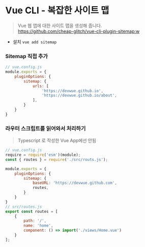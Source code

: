 # Vue CLI - 복잡한 사이트 맵
> Vue 웹 앱에 대한 사이트 맵을 생성해 줍니다. <br>
> https://github.com/cheap-glitch/vue-cli-plugin-sitemap:w
* 설치 `vue add sitemap`
 
### Sitemap 직접 추가
```javascript
// vue.config.js
module.exports = {
    pluginOptions: {
        sitemap: {
            urls: [
                'https://devwue.github.io',
                'https://devwue.github.io/about',
            ],
        }
    }
}
```

### 라우터 스크립트를 읽어와서 처리하기
> Typescript 로 작성한 Vue App에선 안됨 

```javascript
// vue.config.js
require = require('esm')(module);
const { routes } = require('./src/routs.js');

module.exports = {
    pluginOptions: {
        sitemap: {
            baseURL: 'https://devwue.github.com',
            routes,
        }
    }
}
// src/routes.js
export const routes = [
    { 
        path: '/',
        name: 'home',
        component: () => import('./views/Home.vue')
    }
];
```